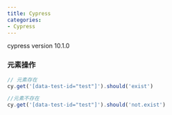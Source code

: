 ```yaml
---
title: Cypress
categories: 
- Cypress
---
```


cypress version 10.1.0

### 元素操作

```js
// 元素存在
cy.get('[data-test-id="test"]').should('exist')

//元素不存在
cy.get('[data-test-id="test"]').should('not.exist')
```
